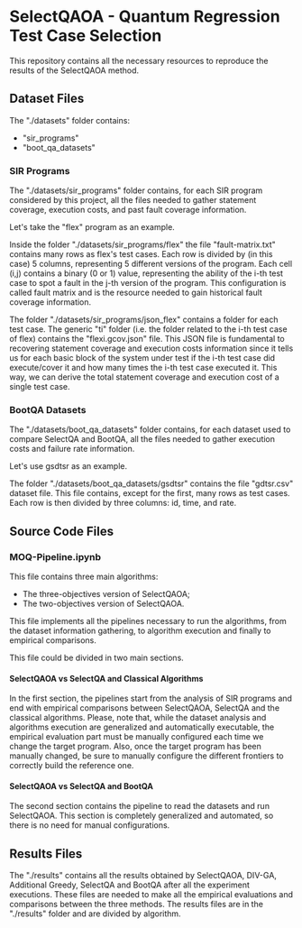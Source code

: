 # SelectQAOA - Quantum Regression Test Case Selection
This repository contains all the necessary resources to reproduce the results of the 
SelectQAOA method.

## Dataset Files

The "./datasets" folder contains:

- "sir_programs"
- "boot_qa_datasets"

### SIR Programs

The "./datasets/sir_programs" folder contains, for each SIR program considered by this project, 
all the files needed to gather statement coverage, execution costs, and past fault 
coverage information.

Let's take the "flex" program as an example.

Inside the folder "./datasets/sir_programs/flex" the file "fault-matrix.txt" contains many rows 
as flex's test cases. Each row is divided by (in this case) 5 columns, representing 5 
different versions of the program. Each cell (i,j) contains a binary (0 or 1) value, 
representing the ability of the i-th test case to spot a fault in the j-th version 
of the program. This configuration is called fault matrix and is the resource needed 
to gain historical fault coverage information.

The folder "./datasets/sir_programs/json_flex" contains a folder for each test case. The 
generic "ti" folder (i.e. the folder related to the i-th test case of flex) contains 
the "flexi.gcov.json" file. This JSON file is fundamental to recovering statement 
coverage and execution costs information since it tells us for each basic block of 
the system under test if the i-th test case did execute/cover it and how many times
the i-th test case executed it. This way, we can derive the total statement coverage 
and execution cost of a single test case.

### BootQA Datasets

The "./datasets/boot_qa_datasets" folder contains, for each dataset used to compare SelectQA and 
BootQA, all the files needed to gather execution costs and failure rate information.

Let's use gsdtsr as an example.

The folder "./datasets/boot_qa_datasets/gsdtsr" contains the file "gdtsr.csv" dataset file. This 
file contains, except for the first, many rows as test cases. Each row is then 
divided by three columns: id, time, and rate.

## Source Code Files

### MOQ-Pipeline.ipynb

This file contains three main algorithms:

- The three-objectives version of SelectQAOA;
- The two-objectives version of SelectQAOA.

This file implements all the pipelines necessary to run the algorithms, from the dataset 
information gathering, to algorithm execution and finally to empirical comparisons.

This file could be divided in two main sections.

#### SelectQAOA vs SelectQA and Classical Algorithms

In the first section, the pipelines start from the analysis of SIR programs and end
with empirical comparisons between SelectQAOA, SelectQA and the classical algorithms.
Please, note that, while the dataset analysis and algorithms execution are generalized 
and automatically executable, the empirical evaluation part must be manually 
configured each time we change the target program. Also, once the target program has been 
manually changed, be sure to manually configure the different frontiers to correctly 
build the reference one.

#### SelectQAOA vs SelectQA and BootQA

The second section contains the pipeline to read the datasets and run SelectQAOA. This 
section is completely generalized and automated, so there is no need for manual 
configurations.

## Results Files

The "./results" contains all the results obtained by SelectQAOA, DIV-GA, Additional Greedy, SelectQA and BootQA after all the experiment executions.
These files are needed to make all the empirical evaluations and comparisons between 
the three methods. The results files are in the "./results" folder and are 
divided by algorithm.
